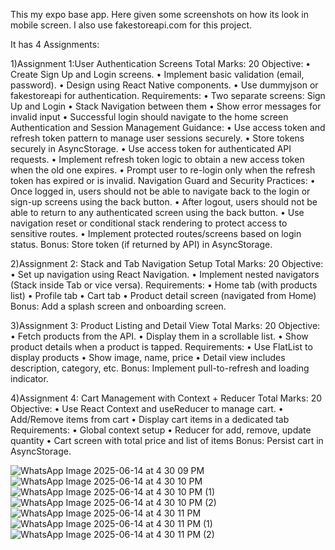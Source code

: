 This my expo base app.
Here given some screenshots on how its look in mobile screen.
I also use fakestoreapi.com for this project.

It has 4 Assignments:

1)Assignment 1:User Authentication Screens 
Total Marks: 20 
Objective: 
• Create Sign Up and Login screens. 
• Implement basic validation (email, password). 
• Design using React Native components. 
• Use dummyjson or fakestoreapi for authentication. 
Requirements: 
• Two separate screens: Sign Up and Login 
• Stack Navigation between them 
• Show error messages for invalid input 
• Successful login should navigate to the home screen 
Authentication and Session Management Guidance: 
• Use access token and refresh token pattern to manage user sessions securely. 
• Store tokens securely in AsyncStorage. 
• Use access token for authenticated API requests. 
• Implement refresh token logic to obtain a new access token when the old one 
expires. 
• Prompt user to re-login only when the refresh token has expired or is invalid. 
Navigation Guard and Security Practices: 
• Once logged in, users should not be able to navigate back to the login or sign-up 
screens using the back button. 
• After logout, users should not be able to return to any authenticated screen using 
the back button. 
• Use navigation reset or conditional stack rendering to protect access to sensitive 
routes. 
• Implement protected routes/screens based on login status. 
Bonus: Store token (if returned by API) in AsyncStorage.

 2)Assignment 2: Stack and Tab Navigation Setup 
Total Marks: 20 
Objective: 
• Set up navigation using React Navigation. 
• Implement nested navigators (Stack inside Tab or vice versa). 
Requirements: 
• Home tab (with products list) 
• Profile tab 
• Cart tab 
• Product detail screen (navigated from Home) 
Bonus: Add a splash screen and onboarding screen.

3)Assignment 3: Product Listing and Detail View 
Total Marks: 20 
Objective: 
• Fetch products from the API. 
• Display them in a scrollable list. 
• Show product details when a product is tapped. 
Requirements: 
• Use FlatList to display products 
• Show image, name, price 
• Detail view includes description, category, etc. 
Bonus: Implement pull-to-refresh and loading indicator.

4)Assignment 4: Cart Management with Context + Reducer 
Total Marks: 20 
Objective: 
• Use React Context and useReducer to manage cart. 
• Add/Remove items from cart 
• Display cart items in a dedicated tab 
Requirements: 
• Global context setup 
• Reducer for add, remove, update quantity 
• Cart screen with total price and list of items 
Bonus: Persist cart in AsyncStorage.

![WhatsApp Image 2025-06-14 at 4 30 09 PM](https://github.com/user-attachments/assets/73bfdfdd-5e11-4daf-b895-c4026e0ae47f)
![WhatsApp Image 2025-06-14 at 4 30 10 PM](https://github.com/user-attachments/assets/b9bf8bf9-5f58-485b-917a-65727db1fea2)
![WhatsApp Image 2025-06-14 at 4 30 10 PM (1)](https://github.com/user-attachments/assets/824f47e7-56fd-4112-8bcc-7b1553544e29)
![WhatsApp Image 2025-06-14 at 4 30 10 PM (2)](https://github.com/user-attachments/assets/0c1f73e9-ccbe-406f-bc1d-34bd4ee0cfc3)
![WhatsApp Image 2025-06-14 at 4 30 11 PM](https://github.com/user-attachments/assets/3169d7aa-cadc-4d98-90c7-c13f5cc645c7)
![WhatsApp Image 2025-06-14 at 4 30 11 PM (1)](https://github.com/user-attachments/assets/61cafd5e-0708-4075-ba17-a4a8440e1823)
![WhatsApp Image 2025-06-14 at 4 30 11 PM (2)](https://github.com/user-attachments/assets/27ce401d-a858-46ab-b333-dc982bbd32b2)
